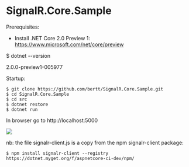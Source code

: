 # SignalR.Core.Sample

Prerequisites: 

- Install .NET Core 2.0 Preview 1: https://www.microsoft.com/net/core/preview

$ dotnet --version

2.0.0-preview1-005977

Startup:

```
$ git clone https://github.com/bertt/SignalR.Core.Sample.git
$ cd SignalR.Core.Sample
$ cd src
$ dotnet restore
$ dotnet run
```

In browser go to http://localhost:5000

<img src = "signalr_core.gif"/>

nb: the file signalr-client.js is a copy from the npm signalr-client package:

```
$ npm install signalr-client --registry https://dotnet.myget.org/f/aspnetcore-ci-dev/npm/
```
